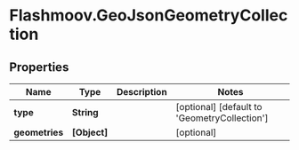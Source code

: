 # Flashmoov.GeoJsonGeometryCollection

## Properties
Name | Type | Description | Notes
------------ | ------------- | ------------- | -------------
**type** | **String** |  | [optional] [default to &#39;GeometryCollection&#39;]
**geometries** | **[Object]** |  | [optional] 


